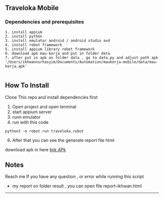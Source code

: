 **Traveloka Mobile**
---
### Dependencies and prerequisites
````
1. install appium
2. install python
3. install emulator android / android studio avd
4. install robot framework
5. install appium library robot framework
6. download apk mau-kerja and put in folder data 
7. after put in apk on folder data , go to data.py and adjust path apk '/Users/ikhwannurhasyim/Documents/Automation/maukerja-mobile/data/mau-kerja.apk'


````
## How To Install

Clone This repo and install dependencies first

1. Open project and open terminal
2. start appium server
4. runn emulator
5. run with this code 

```
python3 -m robot.run traveloka.robot 
```

6. After that you can see the generate report file html 

download apk in here [link APk](https://drive.google.com/file/d/1zCfXmYYu84kZGUJQ2wwyD18X_0R_wrjO/view?usp=drive_link)

## Notes 

Reach me If you have any question , or error while running this script

- my report on folder result , you can open file report-ikhwan.html


---
